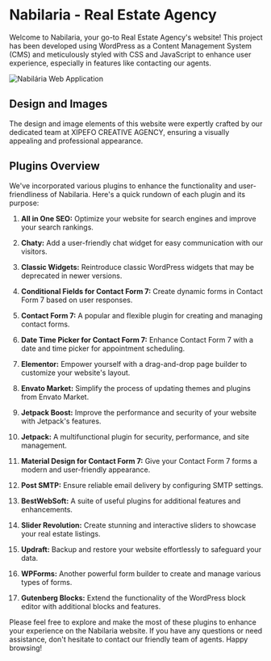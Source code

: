 # Nabilaria - Real Estate Agency

Welcome to Nabilaria, your go-to Real Estate Agency's website! This project has been developed using WordPress as a Content Management System (CMS) and meticulously styled with CSS and JavaScript to enhance user experience, especially in features like contacting our agents.

![Nabilária Web Application](https://manueldinisjunior.com/wp-content/uploads/2023/09/image-12-1024x438.png)

## Design and Images
The design and image elements of this website were expertly crafted by our dedicated team at XIPEFO CREATIVE AGENCY, ensuring a visually appealing and professional appearance.

## Plugins Overview
We've incorporated various plugins to enhance the functionality and user-friendliness of Nabilaria. Here's a quick rundown of each plugin and its purpose:

1. **All in One SEO:** Optimize your website for search engines and improve your search rankings.

2. **Chaty:** Add a user-friendly chat widget for easy communication with our visitors.

3. **Classic Widgets:** Reintroduce classic WordPress widgets that may be deprecated in newer versions.

4. **Conditional Fields for Contact Form 7:** Create dynamic forms in Contact Form 7 based on user responses.

5. **Contact Form 7:** A popular and flexible plugin for creating and managing contact forms.

6. **Date Time Picker for Contact Form 7:** Enhance Contact Form 7 with a date and time picker for appointment scheduling.

7. **Elementor:** Empower yourself with a drag-and-drop page builder to customize your website's layout.

8. **Envato Market:** Simplify the process of updating themes and plugins from Envato Market.

9. **Jetpack Boost:** Improve the performance and security of your website with Jetpack's features.

10. **Jetpack:** A multifunctional plugin for security, performance, and site management.

11. **Material Design for Contact Form 7:** Give your Contact Form 7 forms a modern and user-friendly appearance.

12. **Post SMTP:** Ensure reliable email delivery by configuring SMTP settings.

13. **BestWebSoft:** A suite of useful plugins for additional features and enhancements.

14. **Slider Revolution:** Create stunning and interactive sliders to showcase your real estate listings.

15. **Updraft:** Backup and restore your website effortlessly to safeguard your data.

16. **WPForms:** Another powerful form builder to create and manage various types of forms.

17. **Gutenberg Blocks:** Extend the functionality of the WordPress block editor with additional blocks and features.

Please feel free to explore and make the most of these plugins to enhance your experience on the Nabilaria website. If you have any questions or need assistance, don't hesitate to contact our friendly team of agents. Happy browsing!
